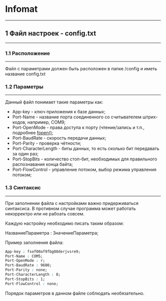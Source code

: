 # Infomat
---
## 1 Файл настроек - config.txt
---
### 1.1 Расположение
---
Файл с параметрами должен быть расположен в папке /config и иметь название config.txt
### 1.2 Параметры
---
Данный файл понимает такие параметры как:
* App-key - ключ приложения к базе данных;
* Port-Name - название порта соединенного со считывателем штрих-кодов, например, COM9;
* Port-OpenMode - права доступа к порту (чтение/запись и т.п., подробнее [fopen()](https://www.php.net/manual/ru/function.fopen.php);
* Port-BaudRate - скорость передачи данных;
* Port-Parity - проверка чётности;
* Port-CharacterLength - биты данных, то есть сколько бит передавать за один раз;
* Port-StopBits - количество стоп-бит, необходимых для правильного распознавания конца байта;
* Port-FlowControl - управление потоком, выбор режима управления потоком;
### 1.3 Синтаксис
---
При заполнении файла с настройками важно придерживаться синтаксиса. В противном случае программа может работать некорректро или не рабоать совсем.

Каждую настройку необходимо писать таким образом:

НазваниеПараметра : ЗначениеПараметра;

Пример заполнения файла:
```css
App-key : fsof00af9fbg08derjvsre9;
Port-Name : COM5;
Port-OpenMode : r;
Port-BaudRate : 9600;
Port-Parity : none;
Port-CharacterLength : 8;
Port-StopBits : 1;
Port-FlowControl : none;
```
Порядок параметров в данном файле соблюдать необязательно.
